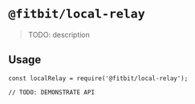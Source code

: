 # `@fitbit/local-relay`

> TODO: description

## Usage

```
const localRelay = require('@fitbit/local-relay');

// TODO: DEMONSTRATE API
```
